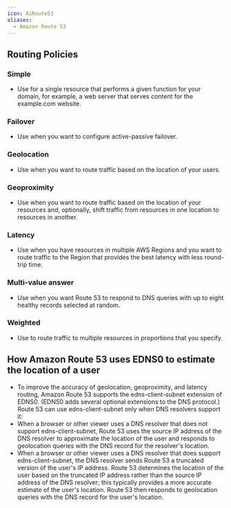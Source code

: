 ```yaml
---
icon: AiRoute53
aliases:
  - Amazon Route 53
---
```

## Routing Policies

### Simple 
- Use for a single resource that performs a given function for your domain, for example, a web server that serves content for the example.com website.

### Failover
- Use when you want to configure active-passive failover.

### Geolocation
- Use when you want to route traffic based on the location of your users.

### Geoproximity
- Use when you want to route traffic based on the location of your resources and, optionally, shift traffic from resources in one location to resources in another.

### Latency
- Use when you have resources in multiple AWS Regions and you want to route traffic to the Region that provides the best latency with less round-trip time.

### Multi-value answer
- Use when you want Route 53 to respond to DNS queries with up to eight healthy records selected at random.
### Weighted
- Use to route traffic to multiple resources in proportions that you specify.


## How Amazon Route 53 uses EDNS0 to estimate the location of a user

- To improve the accuracy of geolocation, geoproximity, and latency routing, Amazon Route 53 supports the edns-client-subnet extension of EDNS0. (EDNS0 adds several optional extensions to the DNS protocol.) Route 53 can use edns-client-subnet only when DNS resolvers support it:
- When a browser or other viewer uses a DNS resolver that does not support edns-client-subnet, Route 53 uses the source IP address of the DNS resolver to approximate the location of the user and responds to geolocation queries with the DNS record for the resolver's location.
- When a browser or other viewer uses a DNS resolver that does support edns-client-subnet, the DNS resolver sends Route 53 a truncated version of the user's IP address. Route 53 determines the location of the user based on the truncated IP address rather than the source IP address of the DNS resolver; this typically provides a more accurate estimate of the user's location. Route 53 then responds to geolocation queries with the DNS record for the user's location.
